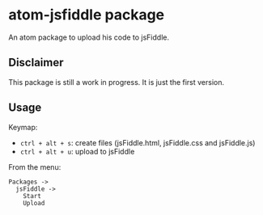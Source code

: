 # atom-jsfiddle package

An atom package to upload his code to jsFiddle.

## Disclaimer

This package is still a work in progress. It is just the first version.

## Usage

Keymap:
* `ctrl + alt + s`: create files (jsFiddle.html, jsFiddle.css and jsFiddle.js)
* `ctrl + alt + u`: upload to jsFiddle

From the menu:
```
Packages ->
  jsFiddle ->
    Start
    Upload
```
